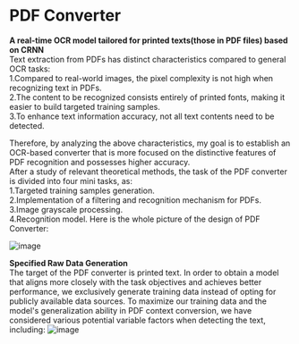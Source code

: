 # PDF Converter
**A real-time OCR model tailored for printed texts(those in PDF files) based on CRNN**  
Text extraction from PDFs has distinct characteristics compared to general OCR tasks:  
1.Compared to real-world images, the pixel complexity is not high when recognizing text in PDFs.  
2.The content to be recognized consists entirely of printed fonts, making it easier to build targeted training samples.  
3.To enhance text information accuracy, not all text contents need to be detected.  

Therefore, by analyzing the above characteristics, my goal is to establish an OCR-based converter that is more focused on the distinctive features of PDF recognition and possesses higher accuracy.  
After a study of relevant theoretical methods, the task of the PDF converter is divided into four mini tasks, as:   
1.Targeted training samples generation.  
2.Implementation of a filtering and recognition mechanism for PDFs.   
3.Image grayscale processing.  
4.Recognition model. 
Here is the whole picture of the design of PDF Converter: 

![image](https://github.com/Venyus/OCR/assets/118938648/d759b065-0e3d-4ef0-a4c2-c49f36529cc2)

**Specified Raw Data Generation**  
The target of the PDF converter is printed text. In order to obtain a model that aligns more closely with the task objectives and achieves better performance, we exclusively generate training data instead of opting for publicly available data sources.
To maximize our training data and the model's generalization ability in PDF context conversion, we have considered various potential variable factors when detecting the text, including:
![image](https://github.com/Venyus/OCR/assets/118938648/5f51e89c-26fa-481f-9183-002bbead4c28)
